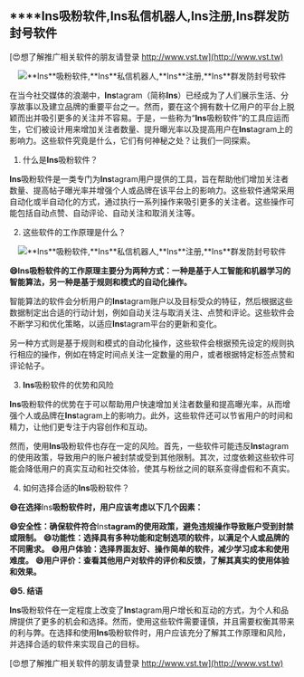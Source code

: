 ## ****Ins**吸粉软件,**Ins**私信机器人,**Ins**注册,**Ins**群发防封号软件**

[😍想了解推广相关软件的朋友请登录 http://www.vst.tw](http://www.vst.tw)

 <center><img src="https://vst.tw/MP4/tuiguang/png/1.png" alt="**Ins**吸粉软件,**Ins**私信机器人,**Ins**注册,**Ins**群发防封号软件"></center>

在当今社交媒体的浪潮中，**Ins**tagram（简称**Ins**）已经成为了人们展示生活、分享故事以及建立品牌的重要平台之一。然而，要在这个拥有数十亿用户的平台上脱颖而出并吸引更多的关注并不容易。于是，一些称为“**Ins**吸粉软件”的工具应运而生，它们被设计用来增加关注者数量、提升曝光率以及提高用户在**Ins**tagram上的影响力。这些软件究竟是什么，它们有何神秘之处？让我们一同探索。

1. 什么是**Ins**吸粉软件？

**Ins**吸粉软件是一类专门为**Ins**tagram用户提供的工具，旨在帮助他们增加关注者数量、提高帖子曝光率并增强个人或品牌在该平台上的影响力。这些软件通常采用自动化或半自动化的方式，通过执行一系列操作来吸引更多的关注者。这些操作可能包括自动点赞、自动评论、自动关注和取消关注等。

2. 这些软件的工作原理是什么？

 <center><img src="https://vst.tw/MP4/tuiguang/png/8.png" alt="**Ins**吸粉软件,**Ins**私信机器人,**Ins**注册,**Ins**群发防封号软件"></center>

**😄**Ins**吸粉软件的工作原理主要分为两种方式：一种是基于人工智能和机器学习的智能算法，另一种是基于规则和模式的自动化操作。**

智能算法的软件会分析用户的**Ins**tagram账户以及目标受众的特征，然后根据这些数据制定出合适的行动计划，例如自动关注与取消关注、点赞和评论。这些软件会不断学习和优化策略，以适应**Ins**tagram平台的更新和变化。

另一种方式则是基于规则和模式的自动化操作，这些软件会根据预先设定的规则执行相应的操作，例如在特定时间点关注一定数量的用户，或者根据特定标签点赞和评论帖子。

3. **Ins**吸粉软件的优势和风险

**Ins**吸粉软件的优势在于可以帮助用户快速增加关注者数量和提高曝光率，从而增强个人或品牌在**Ins**tagram上的影响力。此外，这些软件还可以节省用户的时间和精力，让他们更专注于内容创作和互动。

然而，使用**Ins**吸粉软件也存在一定的风险。首先，一些软件可能违反**Ins**tagram的使用政策，导致用户的账户被封禁或受到其他限制。其次，过度依赖这些软件可能会降低用户的真实互动和社交体验，使其与粉丝之间的联系变得虚假和不真实。

4. 如何选择合适的**Ins**吸粉软件？

**😄在选择**Ins**吸粉软件时，用户应该考虑以下几个因素：**

**😄安全性：确保软件符合**Ins**tagram的使用政策，避免违规操作导致账户受到封禁或限制。**
**😄功能性：选择具有多种功能和定制选项的软件，以满足个人或品牌的不同需求。**
**😄用户体验：选择界面友好、操作简单的软件，减少学习成本和使用难度。**
**😄用户评价：查看其他用户对软件的评价和反馈，了解其真实的使用体验和效果。**

**😄5. 结语**

**Ins**吸粉软件在一定程度上改变了**Ins**tagram用户增长和互动的方式，为个人和品牌提供了更多的机会和选择。然而，使用这些软件需要谨慎，并且需要权衡其带来的利与弊。在选择和使用**Ins**吸粉软件时，用户应该充分了解其工作原理和风险，并选择合适的软件来实现自己的目标。

[😍想了解推广相关软件的朋友请登录 http://www.vst.tw](http://www.vst.tw)



